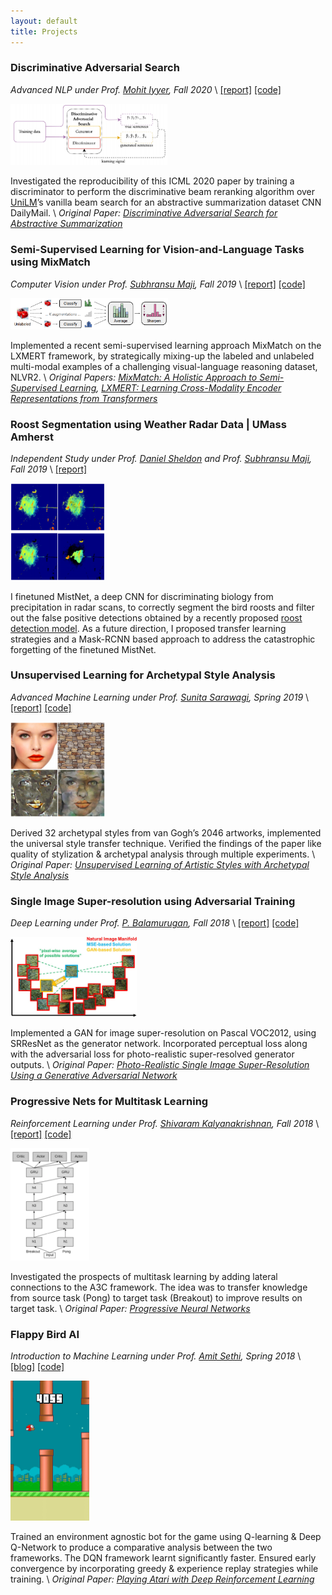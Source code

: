```yaml
---
layout: default
title: Projects
---
```


### Discriminative Adversarial Search
*Advanced NLP under Prof. [Mohit Iyyer](https://people.cs.umass.edu/~miyyer/), Fall 2020* \\
[[report]](/docs/nlp_report.pdf) [[code]](https://github.com/gitting-it-right/das_nlp)

<img src="/images/das.png" style="width:50%; height:50%"/>

Investigated the reproducibility of this ICML 2020 paper by training a discriminator to perform the discriminative beam reranking
algorithm over [UniLM](https://github.com/microsoft/unilm/tree/master/unilm-v1)’s vanilla beam search for an abstractive summarization dataset CNN DailyMail. \\
*Original Paper: [Discriminative Adversarial Search for Abstractive Summarization](https://papers.nips.cc/paper/8749-mixmatch-a-holistic-approach-to-semi-supervised-learning.pdf)*

### Semi-Supervised Learning for Vision-and-Language Tasks using MixMatch
*Computer Vision under Prof. [Subhransu Maji](https://people.cs.umass.edu/~smaji/), Fall 2019* \\
[[report]](/docs/cv_report.pdf) [[code]](https://github.com/martiansideofthemoon/mixmatch_lxmert)

<img src="/images/mixmatch.png" style="width:50%; height:50%"/>

Implemented a recent semi-supervised learning approach MixMatch on the LXMERT framework, by strategically mixing-up the labeled and unlabeled multi-modal examples of a challenging visual-language reasoning dataset, NLVR2. \\
*Original Papers: [MixMatch: A Holistic Approach to
Semi-Supervised Learning](https://papers.nips.cc/paper/8749-mixmatch-a-holistic-approach-to-semi-supervised-learning.pdf), [LXMERT: Learning Cross-Modality Encoder Representations from Transformers](https://arxiv.org/pdf/1908.07490.pdf)*

### Roost Segmentation using Weather Radar Data | UMass Amherst
*Independent Study under Prof. [Daniel Sheldon](https://people.cs.umass.edu/~sheldon/) and Prof. [Subhransu Maji](https://people.cs.umass.edu/~smaji/), Fall 2019* \\
[[report]](/docs/is1_report.pdf)

<img src="/images/finetuning_mistnet.png" style="width:30%; height:30%"/>

I finetuned MistNet, a deep CNN for discriminating biology from precipitation in radar scans, to correctly segment the bird roosts and filter out the false positive detections obtained by a recently proposed [roost detection model](https://people.cs.umass.edu/~zezhoucheng/roosts/). As a future direction, I proposed transfer learning strategies and a Mask-RCNN based approach to address the catastrophic forgetting of the finetuned MistNet.


### Unsupervised Learning for Archetypal Style Analysis
*Advanced Machine Learning under Prof. [Sunita Sarawagi](https://www.cse.iitb.ac.in/~sunita/), Spring 2019* \\
[[report]](/docs/aml.pdf) [[code]](https://github.com/sumanvid97/archetypal_style_analysis)

<img src="/images/style_transfer.png" style="width:30%; height:30%"/>

Derived 32 archetypal styles from van Gogh’s 2046 artworks, implemented the universal style transfer technique. Verified the findings of the paper like quality of stylization & archetypal analysis through multiple experiments. \\
*Original Paper: [Unsupervised Learning of Artistic Styles with
Archetypal Style Analysis](https://papers.nips.cc/paper/7893-unsupervised-learning-of-artistic-styles-with-archetypal-style-analysis.pdf)*


### Single Image Super-resolution using Adversarial Training
*Deep Learning under Prof. [P. Balamurugan](http://www.ieor.iitb.ac.in/balamurugan.palaniappan), Fall 2018* \\
[[report]](/docs/dl.pdf) [[code]](https://github.com/sumanvid97/super_resolution_gan)

<img src="/images/srgan_manifold.png" style="width:40%; height:30%"/>

Implemented a GAN for image super-resolution on Pascal VOC2012, using SRResNet as the generator network. Incorporated perceptual loss along with the adversarial loss for photo-realistic super-resolved generator outputs. \\
*Original Paper: [Photo-Realistic Single Image Super-Resolution Using a Generative Adversarial
Network](http://openaccess.thecvf.com/content_cvpr_2017/papers/Ledig_Photo-Realistic_Single_Image_CVPR_2017_paper.pdf)*


### Progressive Nets for Multitask Learning  
*Reinforcement Learning under Prof. [Shivaram Kalyanakrishnan](https://www.cse.iitb.ac.in/~shivaram/), Fall 2018* \\
[[report]](/docs/fila.pdf) [[code]](https://github.com/sumanvid97/progressive_nets_for_multitask_rl)

<img src="/images/prog_nets.png" style="width:25%; height:40%"/>

Investigated the prospects of multitask learning by adding lateral connections to the A3C framework. The idea was to transfer knowledge from source task (Pong) to target task (Breakout) to improve results on target task. \\
*Original Paper: [Progressive Neural Networks](https://arxiv.org/pdf/1606.04671.pdf)*


### Flappy Bird AI 
*Introduction to Machine Learning under Prof. [Amit Sethi](https://www.ee.iitb.ac.in/~asethi/), Spring 2018* \\
[[blog]](https://medium.com/@videshsuman/using-reinforcement-learning-techniques-to-build-an-ai-bot-for-the-game-flappy-bird-30e0fd22f990) [[code]](https://github.com/sumanvid97/FlappyBird-AI)

<img src="/images/flappy.gif" style="width:25%; height:35%"/>

Trained an environment agnostic bot for the game using Q-learning & Deep Q-Network to produce a comparative analysis between the two frameworks. The DQN framework learnt significantly faster. Ensured early convergence by incorporating greedy & experience replay strategies while training. \\
*Original Paper: [Playing Atari with Deep Reinforcement Learning](https://www.cs.toronto.edu/~vmnih/docs/dqn.pdf)*

<!-- 
### Deep Learning for Medical Image Analysis
*Literature Review under Prof. [Amit Sethi](https://www.ee.iitb.ac.in/~asethi/), Spring 2018* \\
[[slides]](/docs/rnd2.pdf)

Conducted extensive study on deep learning methods for instance segmentation & classification of WSIs. Presented reviews on:
- CNN-based classification to [detect clinical heart failure](https://journals.plos.org/plosone/article?id=10.1371/journal.pone.0192726) from H&E stained whole-slide images 
- [CRF-based pancreas segmentation](https://www.semanticscholar.org/paper/Pancreas-Segmentation-in-MRI-Using-Graph-Based-on-Cai-Lu/0dcf1410f08af6ed336c5908f89ceb0dad5d6a29) derived from the fused result from CNNs for tissue & boundary detections.


### Analytics in Tool Condition Monitoring
*Technical Project under Prof. [Asim Tewari](https://www.me.iitb.ac.in/?q=faculty/Prof.%20Asim%20Tewari), Fall 2017* \\
[[report]](/docs/rnd1.pdf)

Predicted the wear states using SVR (R2⇠ 98.8%) on a public force/vibration dataset of a cutting tool. Analyzed the frequency domain of collected signals (from actual milling experiments) to extract the required signal lobes (corresponding to the actual cutting of the workpiece) for each of the parameterized runs.  -->
